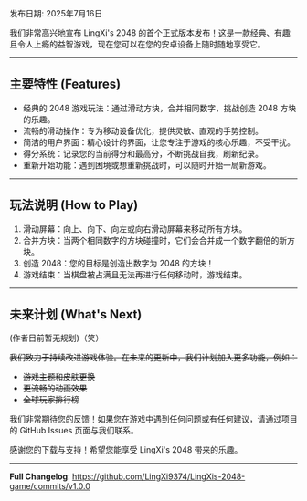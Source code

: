 发布日期: 2025年7月16日

我们非常高兴地宣布 LingXi's 2048 的首个正式版本发布！这是一款经典、有趣且令人上瘾的益智游戏，现在您可以在您的安卓设备上随时随地享受它。

-----

## 主要特性 (Features)

   * 经典的 2048 游戏玩法：通过滑动方块，合并相同数字，挑战创造 2048 方块的乐趣。
   * 流畅的滑动操作：专为移动设备优化，提供灵敏、直观的手势控制。
   * 简洁的用户界面：精心设计的界面，让您专注于游戏的核心乐趣，不受干扰。
   * 得分系统：记录您的当前得分和最高分，不断挑战自我，刷新纪录。
   * 重新开始功能：遇到困境或想重新挑战时，可以随时开始一局新游戏。

-----

## 玩法说明 (How to Play)

   1. 滑动屏幕：向上、向下、向左或向右滑动屏幕来移动所有方块。
   2. 合并方块：当两个相同数字的方块碰撞时，它们会合并成一个数字翻倍的新方块。
   3. 创造 2048：您的目标是创造出数字为 2048 的方块！
   4. 游戏结束：当棋盘被占满且无法再进行任何移动时，游戏结束。

-----

## 未来计划 (What's Next)

(作者目前暂无规划)（笑）

~~我们致力于持续改进游戏体验。在未来的更新中，我们计划加入更多功能，例如：~~

   * ~~游戏主题和皮肤更换~~
   * ~~更流畅的动画效果~~
   * ~~全球玩家排行榜~~

我们非常期待您的反馈！如果您在游戏中遇到任何问题或有任何建议，请通过项目的 GitHub Issues 页面与我们联系。

感谢您的下载与支持！希望您能享受 LingXi's 2048 带来的乐趣。

-----

**Full Changelog**: https://github.com/LingXi9374/LingXis-2048-game/commits/v1.0.0